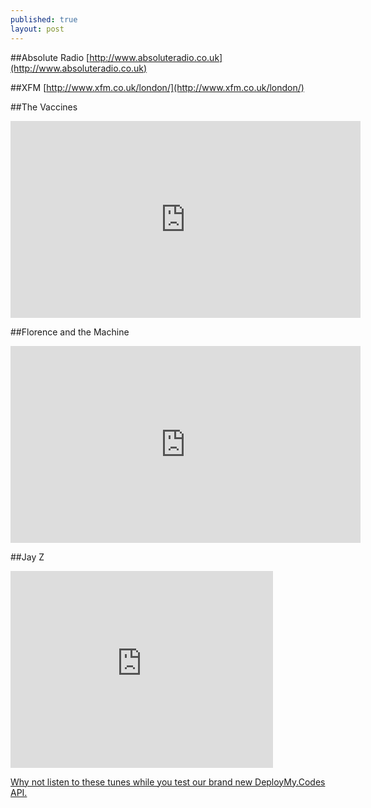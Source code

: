 ```yaml
---
published: true
layout: post
---
```


##Absolute Radio
[http://www.absoluteradio.co.uk](http://www.absoluteradio.co.uk)

##XFM 
[http://www.xfm.co.uk/london/](http://www.xfm.co.uk/london/)

##The Vaccines

<iframe width="560" height="315" src="https://www.youtube.com/embed/LsHoZNoSh0s" frameborder="0" allowfullscreen></iframe>

##Florence and the Machine

<iframe width="560" height="315" src="https://www.youtube.com/embed/XgeKHTcufLY" frameborder="0" allowfullscreen></iframe>

##Jay Z

<iframe width="420" height="315" src="https://www.youtube.com/embed/0UjsXo9l6I8" frameborder="0" allowfullscreen></iframe>


[Why not listen to these tunes while you test our brand new DeployMy.Codes API.](http://www.deploymy.codes/)